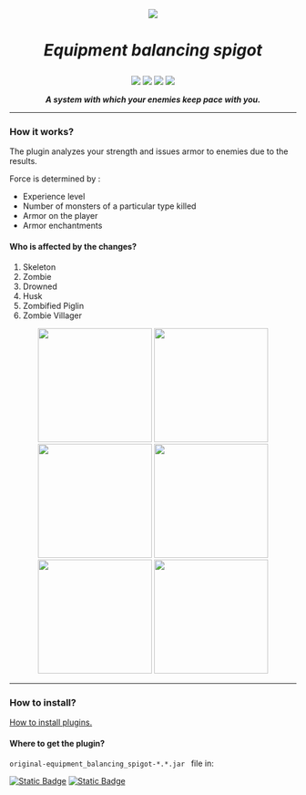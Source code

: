 <p align="center">
    <a href="https://github.com/AndyLocks/equipment_balancing_spigot/releases"><img src="https://img.shields.io/badge/Releases-gray?style=for-the-badge&logo=github&label=Git&labelColor=black"></a>
</p>

# ***<p align="center">Equipment balancing spigot</p>***


<p align="center">
<span align="center">
    <img src="https://static.wikia.nocookie.net/minecraft_gamepedia/images/c/cb/Netherite_Helmet_%28item%29_JE2_BE1.png/revision/latest?cb=20200304193908">
</span>
<span align="center">
    <img src="https://static.wikia.nocookie.net/minecraft_gamepedia/images/f/fa/Netherite_Chestplate_%28item%29_JE2_BE1.png/revision/latest?cb=20200304193856">
</span>
<span align="center">
    <img src="https://static.wikia.nocookie.net/minecraft_gamepedia/images/7/78/Netherite_Leggings_%28item%29_JE2_BE1.png/revision/latest?cb=20200304193918">
</span>
<span align="center">
    <img src="https://static.wikia.nocookie.net/minecraft_gamepedia/images/7/7e/Netherite_Boots_%28item%29_BE1.png/revision/latest?cb=20200416184357">
</span>

</p>

***<p align="center">A system with which your enemies keep pace with you.</p>***

___

### How it works?

The plugin analyzes your strength and issues armor to enemies due to the results.

Force is determined by :
- Experience level
- Number of monsters of a particular type killed
- Armor on the player
- Armor enchantments
#### Who is affected by the changes?
1. Skeleton
2. Zombie
3. Drowned
4. Husk
5. Zombified Piglin
6. Zombie Villager
<p align="center">
<span>
    <img height=200 src="https://static.wikia.nocookie.net/minecraft_gamepedia/images/8/87/Zombie_JE3_BE2.png/revision/latest/scale-to-width-down/299?cb=20191227070025">
</span>
<span>
    <img height=200 src="https://static.wikia.nocookie.net/minecraft_gamepedia/images/4/47/Skeleton_JE6_BE4.png/revision/latest/scale-to-width-down/270?cb=20210227130136">
</span>
<span>
    <img height=200 src="https://static.wikia.nocookie.net/minecraft_gamepedia/images/5/57/Drowned.png/revision/latest/scale-to-width-down/306?cb=20180626144030">
</span>
<span>
    <img height=200 src="https://static.wikia.nocookie.net/minecraft_gamepedia/images/e/e4/Husk_JE2_BE2.png/revision/latest/scale-to-width-down/300?cb=20190510101810">
</span>
<span>
    <img height=200 src="https://static.wikia.nocookie.net/minecraft_gamepedia/images/1/1c/Zombified_Piglin_BE6.png/revision/latest/scale-to-width-down/350?cb=20201223164833">
</span>
<span>
    <img height=200 src="https://static.wikia.nocookie.net/minecraft_gamepedia/images/f/fd/Plains_Zombie_Villager_Base.png/revision/latest/scale-to-width-down/333?cb=20211013222051">
</span>
</p>

___
### How to install?
[How to install plugins.](https://bukkit.fandom.com/wiki/Installing_Plugins)
#### Where to get the plugin?
`original-equipment_balancing_spigot-*.*.jar ` file in:

[![Static Badge](https://img.shields.io/badge/Releases-gray?style=for-the-badge&logo=github&label=Git&labelColor=black)](https://github.com/AndyLocks/equipment_balancing_spigot/releases)
[![Static Badge](https://img.shields.io/badge/target-gray?style=for-the-badge&logo=github&label=Git&labelColor=black)](https://github.com/AndyLocks/equipment_balancing_spigot/tree/master/target) 